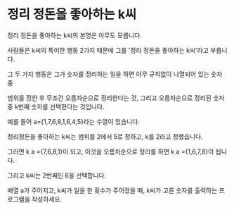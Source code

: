 # 정리 정돈을 좋아하는 k씨

정리 정돈을 좋아하는 k씨의 본명은 아무도 모릅니다. 

사람들은 k씨의 특이한 행동 2가지 때문에 그를 '정리 정돈을 좋아하는 k씨'라고 부릅니다. 

그 두 가지 행동은 그가 숫자를 정리하는 일을 하면 아무 규칙없이 나열되어 있는 숫자 중  

범위를 정한 후 무조건 오름차순으로 정리한다는 것, 그리고 오름차순으로 정리된 숫자 중 k번째 숫자를 선택한다는 것입니다.

예를 들어 a={1,7,6,8,1,6,4,5}라는 수열이 있습니다. 

정리정돈을 좋아하는 k씨는 범위를 2에서 5로 정하고, k를 2라고 정했습니다.

그러면 k a ={7,6,8,1}이 되고, 이것을 오름차순으로 정리를 하면 k a ={1,6,7,8}이 됩니다. 

그리고 k씨는 2번째인 6을 선택합니다.

배열 a가 주어지고, k씨가 일을 한 횟수가 주어졌을 때, k씨가 고른 숫자를 출력하는 프로그램을 작성하세요.

